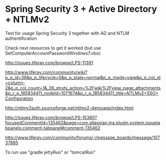 Spring Security 3 + Active Directory + NTLMv2
===========================================

Test for usage Spring Security 3 together with AD and NTLM authentification

Check next resources to get it worked (but use SetComputerAccountPasswordWindows7.vbs):


http://issues.liferay.com/browse/LPS-11391

http://www.liferay.com/community/wiki?p_p_id=36&p_p_lifecycle=0&p_p_state=normal&p_p_mode=view&p_p_col_id=column-2&p_p_col_count=1&_36_struts_action=%2Fwiki%2Fview_page_attachments&p_r_p_185834411_nodeId=1071674&p_r_p_185834411_title=NTLMv2+SSO+Configuration

http://ntlmv2auth.sourceforge.net/ntlmv2-demoapp/index.html

http://issues.liferay.com/browse/LPS-15380?focusedCommentId=135462&page=com.atlassian.jira.plugin.system.issuetabpanels:comment-tabpanel#comment-135462

http://www.liferay.com/community/forums/-/message_boards/message/10737885

To run use "gradle jettyRun" or "tomcatRun"

